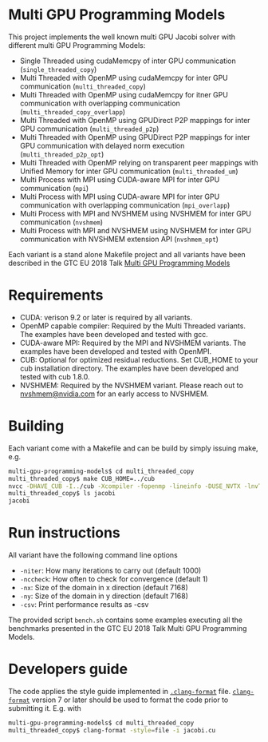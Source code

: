 # Multi GPU Programming Models
This project implements the well known multi GPU Jacobi solver with different multi GPU Programming Models:
* Single Threaded using cudaMemcpy of inter GPU communication (`single_threaded_copy`)
* Multi Threaded with OpenMP using cudaMemcpy for inter GPU communication (`multi_threaded_copy`)
* Multi Threaded with OpenMP using cudaMemcpy for itner GPU communication with overlapping communication (`multi_threaded_copy_overlapp`)
* Multi Threaded with OpenMP using GPUDirect P2P mappings for inter GPU communication (`multi_threaded_p2p`)
* Multi Threaded with OpenMP using GPUDirect P2P mappings for inter GPU communication with delayed norm execution (`multi_threaded_p2p_opt`)
* Multi Threaded with OpenMP relying on transparent peer mappings with Unified Memory for inter GPU communication (`multi_threaded_um`)
* Multi Process with MPI using CUDA-aware MPI for inter GPU communication (`mpi`)
* Multi Process with MPI using CUDA-aware MPI for inter GPU communication with overlapping communication (`mpi_overlapp`)
* Multi Process with MPI and NVSHMEM using NVSHMEM for inter GPU communication (`nvshmem`)
* Multi Process with MPI and NVSHMEM using NVSHMEM for inter GPU communication with NVSHMEM extension API (`nvshmem_opt`)

Each variant is a stand alone Makefile project and all variants have been described in the GTC EU 2018 Talk [Multi GPU Programming Models](http://on-demand-gtc.gputechconf.com/gtc-quicklink/eCVNLP6)

# Requirements
* CUDA: verison 9.2 or later is required by all variants.
* OpenMP capable compiler: Required by the Multi Threaded variants. The examples have been developed and tested with gcc.
* CUDA-aware MPI: Required by the MPI and NVSHMEM variants. The examples have been developed and tested with OpenMPI.
* CUB: Optional for optimized residual reductions. Set CUB_HOME to your cub installation directory. The examples have been developed and tested with cub 1.8.0.
* NVSHMEM: Required by the NVSHMEM variant. Please reach out to nvshmem@nvidia.com for an early access to NVSHMEM.

# Building 
Each variant come with a Makefile and can be build by simply issuing make, e.g. 
```sh
multi-gpu-programming-models$ cd multi_threaded_copy
multi_threaded_copy$ make CUB_HOME=../cub
nvcc -DHAVE_CUB -I../cub -Xcompiler -fopenmp -lineinfo -DUSE_NVTX -lnvToolsExt -gencode arch=compute_60,code=sm_60 -gencode arch=compute_70,code=sm_70 -gencode arch=compute_70,code=compute_70  -std=c++11 jacobi.cu -o jacobi
multi_threaded_copy$ ls jacobi
jacobi
```

# Run instructions
All variant have the following command line options
* `-niter`: How many iterations to carry out (default 1000)
* `-nccheck`: How often to check for convergence (default 1)
* `-nx`: Size of the domain in x direction (default 7168)
* `-ny`: Size of the domain in y direction (default 7168)
* `-csv`: Print performance results as -csv

The provided script `bench.sh` contains some examples executing all the benchmarks presented in the GTC EU 2018 Talk Multi GPU Programming Models.

# Developers guide
The code applies the style guide implemented in [`.clang-format`](.clang-format) file. [`clang-format`](https://clang.llvm.org/docs/ClangFormat.html) version 7 or later should be used to format the code prior to submitting it. E.g. with
```sh
multi-gpu-programming-models$ cd multi_threaded_copy
multi_threaded_copy$ clang-format -style=file -i jacobi.cu
```
